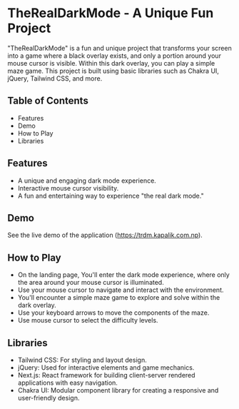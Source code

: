 # TheRealDarkMode - A Unique Fun Project
"TheRealDarkMode" is a fun and unique project that transforms your screen into a game where a black overlay exists, and only a portion around your mouse cursor is visible. Within this dark overlay, you can play a simple maze game. This project is built using basic libraries such as Chakra UI, jQuery, Tailwind CSS, and more.

## Table of Contents
* Features
* Demo
* How to Play
* Libraries

## Features
* A unique and engaging dark mode experience.
* Interactive mouse cursor visibility.
* A fun and entertaining way to experience "the real dark mode."

## Demo
See the live demo of the application (https://trdm.kapalik.com.np).

## How to Play
* On the landing page, You'll enter the dark mode experience, where only the area around your mouse cursor is illuminated.
* Use your mouse cursor to navigate and interact with the environment.
* You'll encounter a simple maze game to explore and solve within the dark overlay.
* Use your keyboard arrows to move the components of the maze.
* Use mouse cursor to select the difficulty levels.

## Libraries
* Tailwind CSS: For styling and layout design.
* jQuery: Used for interactive elements and game mechanics.
* Next.js: React framework for building client-server rendered applications with easy navigation.
* Chakra UI: Modular component library for creating a responsive and user-friendly design.

